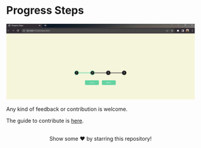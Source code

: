 # Progress Steps

![Progress Steps](/Images/Progress%20Steps.jpg)

Any kind of feedback or contribution is welcome.

The guide to contribute is [here](https://pragyasapkota.medium.com/how-to-create-a-pull-request-in-github-a-small-guide-to-beginners-in-hacktober-2022-f4f5ff214542).

<br>
<div align="center">
Show some ❤️ by starring this repository!
</div>
